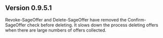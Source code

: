 ## Version 0.9.5.1
Revoke-SageOffer and Delete-SageOffer have removed the Confirm-SageOffer check before deleting.  It slows down the process deleting offers when there are large numbers of offers collected.
